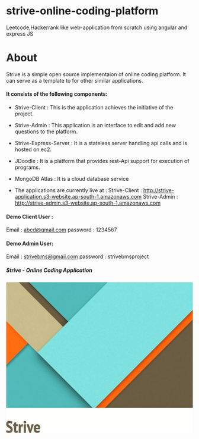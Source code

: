 # strive-online-coding-platform
Leetcode,Hackerrank like web-application from scratch using angular and express JS

# About
Strive is a simple open source implementaion of online coding platform. It can serve as a template to for other similar applications.

#### It consists of the following components:

* Strive-Client  : This is the application achieves the initiative of the project.
* Strive-Admin : This application is an interface to edit and add new questions to the platform.
* Strive-Express-Server : It is a stateless server handling api calls and is hosted on ec2.
* JDoodle : It is a platform that provides rest-Api support for execution of programs.
* MongoDB Atlas : It is a cloud database service

* The applications are currently live at :
Strive-Client :  http://strive-application.s3-website.ap-south-1.amazonaws.com
Strive-Admin :  http://strive-admin.s3-website.ap-south-1.amazonaws.com

#### Demo Client User : 
Email : abcd@gmail.com     password : 1234567
#### Demo Admin User:   
Email : strivebms@gmail.com  password : strivebmsproject

##### Strive - Online Coding Application
![Logo](images/opening_image.jpg)


